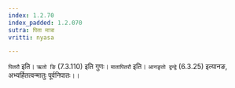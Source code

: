 ```yaml
---
index: 1.2.70
index_padded: 1.2.070
sutra: पिता मात्रा
vritti: nyasa

---
```

`पितरौ` इति। `ऋतो ङि` (7.3.110) इति गुणः। `मातापितरौ` इति। `आनङृतो द्वन्द्वे` (6.3.25) इत्यानङ, अभ्यर्हितत्वन्मातुः पूर्वनिपातः।।